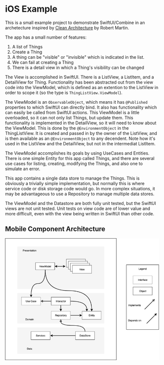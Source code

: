 # iOS Example

This is a small example project to demonstrate SwiftUI/Combine in an archetecture inspired by [Clean Architecture](https://blog.cleancoder.com/uncle-bob/2012/08/13/the-clean-architecture.html) by Robert Martin.

The app has a small number of features:
1.  A list of Things
2.  Create a Thing
3.  A thing can be "visible" or "invisible" which is indicated in the list.
4.  We can fail at creating a Thing
5.  There is a detail view in which a Thing's visibility can be changed

The View is accomplished in SwiftUI.  There is a ListView, a ListItem, and a DetailView for Thing.  Functionality
has been abstracted out from the view code into the ViewModel, which is defined as an extention to the ListView
in order to scope it (so the type is `ThingListView.ViewModel`).

The ViewModel is an `ObservableObject`, which means it has `@Published` properties to which SwiftUI
can directly bind.  It also has functionality which can easily be called from SwiftUI actions.  This ViewModel
is a little overloaded, so it can not only list Things, but update them.  This functionality is implemented
in the DetailView, so it will need to know about the ViewModel.  This is done by the `@EnvironmentObject` in
the ThingListView.  It is created and passed in by the owner of the ListView, and is then available as an
`@EnvironmentObject` to any decendent.  Note how it's used in the ListView and the DetailView, but not in
the intermediat ListItem.

The ViewModel accomplishes its goals by using UseCases and Entities.  There is one simple Entity for this
app called Things, and there are several use cases for listing, creating, modifying the Things, and also
one to simulate an error.

This app contains a single data store to manage the Things.  This is obviously a trivially simple implementation,
but normally this is where service code or disk storage code would go.  In more complex situations, it may
be advantageous to use a Repository to manage multiple data stores. 

The ViewModel and the Datastore are both fully unit tested, but the SwiftUI views are not unit tested.  Unit
tests on view code are of lower value and more difficult, even with the view being written in SwiftUI than
other code.

## Mobile Component Architecture
<img src="docs/mca.png" alt="Mobile Component Architecture"/>

